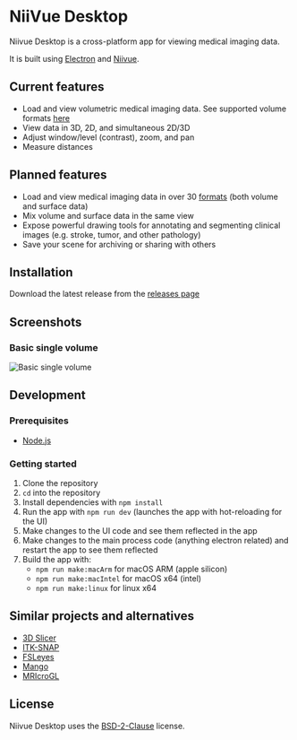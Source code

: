 # NiiVue Desktop

Niivue Desktop is a cross-platform app for viewing medical imaging data.

It is built using [Electron](https://www.electronjs.org/) and [Niivue](https://github.com/niivue/niivue).

## Current features

- Load and view volumetric medical imaging data. See supported volume formats [here](https://github.com/niivue/niivue?tab=readme-ov-file#supported-formats)
- View data in 3D, 2D, and simultaneous 2D/3D
- Adjust window/level (contrast), zoom, and pan
- Measure distances

## Planned features

- Load and view medical imaging data in over 30 [formats](https://github.com/niivue/niivue?tab=readme-ov-file#supported-formats) (both volume and surface data)
- Mix volume and surface data in the same view
- Expose powerful drawing tools for annotating and segmenting clinical images (e.g. stroke, tumor, and other pathology)
- Save your scene for archiving or sharing with others

## Installation

Download the latest release from the [releases page](https://github.com/niivue/desktop/releases)

## Screenshots

### Basic single volume

![Basic single volume](./screenshots/basic.png)

## Development

### Prerequisites

- [Node.js](https://nodejs.org/en/)

### Getting started

1. Clone the repository
1. `cd` into the repository
1. Install dependencies with `npm install`
1. Run the app with `npm run dev` (launches the app with hot-reloading for the UI)
1. Make changes to the UI code and see them reflected in the app
1. Make changes to the main process code (anything electron related) and restart the app to see them reflected
1. Build the app with:
   - `npm run make:macArm` for macOS ARM (apple silicon)
   - `npm run make:macIntel` for macOS x64 (intel)
   - `npm run make:linux` for linux x64

## Similar projects and alternatives

- [3D Slicer](https://www.slicer.org/)
- [ITK-SNAP](http://www.itksnap.org/pmwiki/pmwiki.php)
- [FSLeyes](https://fsl.fmrib.ox.ac.uk/fsl/fslwiki/FSLeyes)
- [Mango](http://ric.uthscsa.edu/mango/)
- [MRIcroGL](https://www.nitrc.org/projects/mricrogl/)

## License

Niivue Desktop uses the [BSD-2-Clause](https://opensource.org/licenses/BSD-2-Clause) license.
